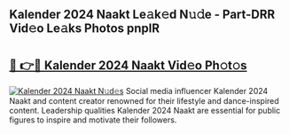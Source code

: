 ## Kalender 2024 Naakt Le𝚊k𝚎d N𝚞𝚍e - Part-DRR Vid𝚎o Le𝚊ks Photos pnplR

# <h2><a href="http://fb36qq.evod.top/?m=Kalender+2024+Naakt">🔗 👉🔴 Kalender 2024 Naakt Vid𝚎o Ph𝚘t𝚘s</a></h2>

[![Kalender 2024 Naakt N𝚞d𝚎s](https://i.imgur.com/8V9OHl7.gif)](http://fb36qq.evod.top/?m=Kalender+2024+Naakt)
Social media influencer Kalender 2024 Naakt and content creator renowned for their lifestyle and dance-inspired content. Leadership qualities Kalender 2024 Naakt are essential for public figures to inspire and motivate their followers. 
